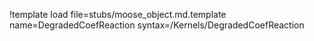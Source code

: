 !template load file=stubs/moose_object.md.template name=DegradedCoefReaction syntax=/Kernels/DegradedCoefReaction